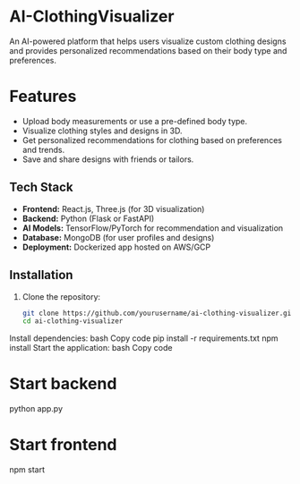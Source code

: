 # AI-ClothingVisualizer
An AI-powered platform that helps users visualize custom clothing designs and provides personalized recommendations based on their body type and preferences.
# Features
- Upload body measurements or use a pre-defined body type.
- Visualize clothing styles and designs in 3D.
- Get personalized recommendations for clothing based on preferences and trends.
- Save and share designs with friends or tailors.

## Tech Stack
- **Frontend:** React.js, Three.js (for 3D visualization)
- **Backend:** Python (Flask or FastAPI)
- **AI Models:** TensorFlow/PyTorch for recommendation and visualization
- **Database:** MongoDB (for user profiles and designs)
- **Deployment:** Dockerized app hosted on AWS/GCP

## Installation
1. Clone the repository:
   ```bash
   git clone https://github.com/yourusername/ai-clothing-visualizer.git
   cd ai-clothing-visualizer
Install dependencies:
bash
Copy code
pip install -r requirements.txt
npm install
Start the application:
bash
Copy code
# Start backend
python app.py

# Start frontend
npm start
